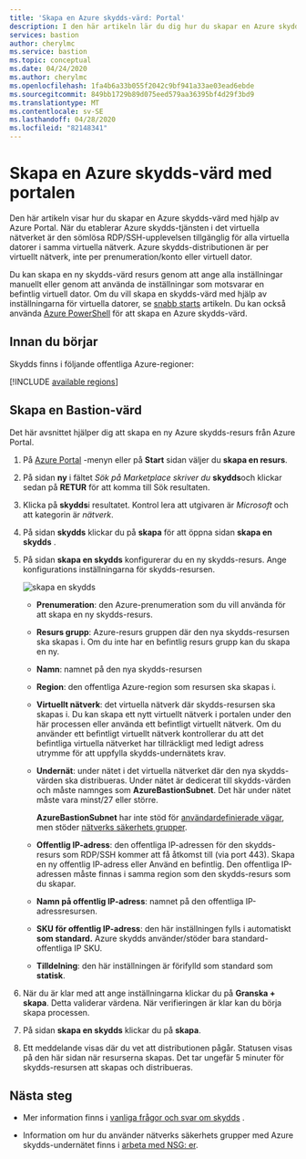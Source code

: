 ```yaml
---
title: 'Skapa en Azure skydds-värd: Portal'
description: I den här artikeln lär du dig hur du skapar en Azure skydds-värd med portalen
services: bastion
author: cherylmc
ms.service: bastion
ms.topic: conceptual
ms.date: 04/24/2020
ms.author: cherylmc
ms.openlocfilehash: 1fa4b6a33b055f2042c9bf941a33ae03ead6ebde
ms.sourcegitcommit: 849bb1729b89d075eed579aa36395bf4d29f3bd9
ms.translationtype: MT
ms.contentlocale: sv-SE
ms.lasthandoff: 04/28/2020
ms.locfileid: "82148341"
---
```

# <a name="create-an-azure-bastion-host-using-the-portal"></a>Skapa en Azure skydds-värd med portalen

Den här artikeln visar hur du skapar en Azure skydds-värd med hjälp av Azure Portal. När du etablerar Azure skydds-tjänsten i det virtuella nätverket är den sömlösa RDP/SSH-upplevelsen tillgänglig för alla virtuella datorer i samma virtuella nätverk. Azure skydds-distributionen är per virtuellt nätverk, inte per prenumeration/konto eller virtuell dator.

Du kan skapa en ny skydds-värd resurs genom att ange alla inställningar manuellt eller genom att använda de inställningar som motsvarar en befintlig virtuell dator. Om du vill skapa en skydds-värd med hjälp av inställningarna för virtuella datorer, se [snabb starts](quickstart-host-portal.md) artikeln. Du kan också använda [Azure PowerShell](bastion-create-host-powershell.md) för att skapa en Azure skydds-värd.

## <a name="before-you-begin"></a>Innan du börjar

Skydds finns i följande offentliga Azure-regioner:

[!INCLUDE [available regions](../../includes/bastion-regions-include.md)]

## <a name="create-a-bastion-host"></a><a name="createhost"></a>Skapa en Bastion-värd

Det här avsnittet hjälper dig att skapa en ny Azure skydds-resurs från Azure Portal.

1. På [Azure Portal](https://portal.azure.com) -menyn eller på **Start** sidan väljer du **skapa en resurs**.

1. På sidan **ny** i fältet *Sök på Marketplace skriver du* **skydds**och klickar sedan på **RETUR** för att komma till Sök resultaten.

1. Klicka på **skydds**i resultatet. Kontrol lera att utgivaren är *Microsoft* och att kategorin är *nätverk*.

1. På sidan **skydds** klickar du på **skapa** för att öppna sidan **skapa en skydds** .

1. På sidan **skapa en skydds** konfigurerar du en ny skydds-resurs. Ange konfigurations inställningarna för skydds-resursen.

    ![skapa en skydds](./media/bastion-create-host-portal/settings.png)

    * **Prenumeration**: den Azure-prenumeration som du vill använda för att skapa en ny skydds-resurs.
    * **Resurs grupp**: Azure-resurs gruppen där den nya skydds-resursen ska skapas i. Om du inte har en befintlig resurs grupp kan du skapa en ny.
    * **Namn**: namnet på den nya skydds-resursen
    * **Region**: den offentliga Azure-region som resursen ska skapas i.
    * **Virtuellt nätverk**: det virtuella nätverk där skydds-resursen ska skapas i. Du kan skapa ett nytt virtuellt nätverk i portalen under den här processen eller använda ett befintligt virtuellt nätverk. Om du använder ett befintligt virtuellt nätverk kontrollerar du att det befintliga virtuella nätverket har tillräckligt med ledigt adress utrymme för att uppfylla skydds-undernätets krav.
    * **Undernät**: under nätet i det virtuella nätverket där den nya skydds-värden ska distribueras. Under nätet är dedicerat till skydds-värden och måste namnges som **AzureBastionSubnet**. Det här under nätet måste vara minst/27 eller större.
    
       **AzureBastionSubnet** har inte stöd för [användardefinierade vägar](../virtual-network/virtual-networks-udr-overview.md#custom-routes), men stöder [nätverks säkerhets grupper](bastion-nsg.md).
    * **Offentlig IP-adress**: den offentliga IP-adressen för den skydds-resurs som RDP/SSH kommer att få åtkomst till (via port 443). Skapa en ny offentlig IP-adress eller Använd en befintlig. Den offentliga IP-adressen måste finnas i samma region som den skydds-resurs som du skapar.
    * **Namn på offentlig IP-adress**: namnet på den offentliga IP-adressresursen.
    * **SKU för offentlig IP-adress**: den här inställningen fylls i automatiskt **som standard.** Azure skydds använder/stöder bara standard-offentliga IP SKU.
    * **Tilldelning**: den här inställningen är förifylld som standard som **statisk**.

1. När du är klar med att ange inställningarna klickar du på **Granska + skapa**. Detta validerar värdena. När verifieringen är klar kan du börja skapa processen.
1. På sidan **skapa en skydds** klickar du på **skapa**.
1. Ett meddelande visas där du vet att distributionen pågår. Statusen visas på den här sidan när resurserna skapas. Det tar ungefär 5 minuter för skydds-resursen att skapas och distribueras.

## <a name="next-steps"></a>Nästa steg

* Mer information finns i [vanliga frågor och svar om skydds](bastion-faq.md) .

* Information om hur du använder nätverks säkerhets grupper med Azure skydds-undernätet finns i [arbeta med NSG: er](bastion-nsg.md).
